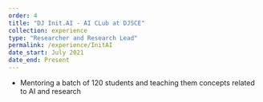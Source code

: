 ```yaml
---
order: 4
title: "DJ Init.AI - AI CLub at DJSCE"
collection: experience
type: "Researcher and Research Lead"
permalink: /experience/InitAI
date_start: July 2021
date_end: Present
---
```


- Mentoring a batch of 120 students and teaching them concepts related to AI and research
